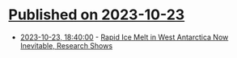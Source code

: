 # [Published on 2023-10-23](index.md)

* [2023-10-23, 18:40:00](https://news.slashdot.org/story/23/10/23/1817201/rapid-ice-melt-in-west-antarctica-now-inevitable-research-shows?utm_source=rss1.0mainlinkanon&utm_medium=feed) - [Rapid Ice Melt in West Antarctica Now Inevitable, Research Shows](https://news.slashdot.org/story/23/10/23/1817201/rapid-ice-melt-in-west-antarctica-now-inevitable-research-shows?utm_source=rss1.0mainlinkanon&utm_medium=feed)
